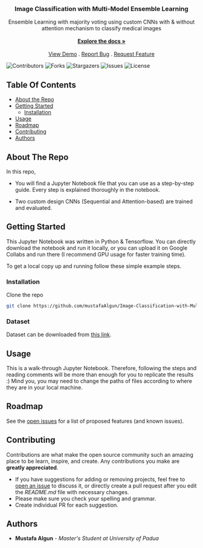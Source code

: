 <br/>
<p align="center">
  <h3 align="center">Image Classification with Multi-Model Ensemble Learning</h3>

  <p align="center">
    Ensemble Learning with majority voting using custom CNNs with & without attention mechanism to classify medical images
    <br/>
    <br/>
    <a href="https://github.com/mustafaAlgun/Image-Classification-with-Multi-Model-Ensemble-Learning"><strong>Explore the docs »</strong></a>
    <br/>
    <br/>
    <a href="https://github.com/mustafaAlgun/Image-Classification-with-Multi-Model-Ensemble-Learning">View Demo</a>
    .
    <a href="https://github.com/mustafaAlgun/Image-Classification-with-Multi-Model-Ensemble-Learning/issues">Report Bug</a>
    .
    <a href="https://github.com/mustafaAlgun/Image-Classification-with-Multi-Model-Ensemble-Learning/issues">Request Feature</a>
  </p>
</p>

![Contributors](https://img.shields.io/github/contributors/mustafaAlgun/Covid-19-Detection-with-Vision-Transformer?color=dark-green) ![Forks](https://img.shields.io/github/forks/mustafaAlgun/Covid-19-Detection-with-Vision-Transformer?style=social) ![Stargazers](https://img.shields.io/github/stars/mustafaAlgun/Covid-19-Detection-with-Vision-Transformer?style=social) ![Issues](https://img.shields.io/github/issues/mustafaAlgun/Covid-19-Detection-with-Vision-Transformer) ![License](https://img.shields.io/github/license/mustafaAlgun/Covid-19-Detection-with-Vision-Transformer) 

## Table Of Contents

* [About the Repo](#about-the-project)
* [Getting Started](#getting-started)
  * [Installation](#installation)
* [Usage](#usage)
* [Roadmap](#roadmap)
* [Contributing](#contributing)
* [Authors](#authors)

## About The Repo


In this repo, 

* You will find a Jupyter Notebook file that you can use as a step-by-step guide. Every step is explained thoroughly in the notebook.

* Two custom design CNNs (Sequential and Attention-based) are trained and evaluated.

## Getting Started

This Jupyter Notebook was written in Python & Tensorflow. You can directly download the notebook and run it locally, or you can upload it on Google Collabs and run there (I recommend GPU usage for faster training time). <br />

To get a local copy up and running follow these simple example steps.



### Installation

Clone the repo

```sh
git clone https://github.com/mustafaAlgun/Image-Classification-with-Multi-Model-Ensemble-Learning.git
```
### Dataset

Dataset can be downloaded from [this link](https://data.mendeley.com/datasets/jctsfj2sfn/1).

## Usage

This is a walk-through Jupyter Notebook. Therefore, following the steps and reading comments will be more than enough for you to replicate the results :) Mind you, you may need to change the paths of files according to where they are in your local machine.


## Roadmap

See the [open issues](https://github.com/mustafaAlgun/mage-Classification-with-Multi-Model-Ensemble-Learning/issues) for a list of proposed features (and known issues).

## Contributing

Contributions are what make the open source community such an amazing place to be learn, inspire, and create. Any contributions you make are **greatly appreciated**.
* If you have suggestions for adding or removing projects, feel free to [open an issue](https://github.com/mustafaAlgun/Covid-19-Detection-with-Vision-Transformer/issues/new) to discuss it, or directly create a pull request after you edit the *README.md* file with necessary changes.
* Please make sure you check your spelling and grammar.
* Create individual PR for each suggestion.

## Authors

* **Mustafa Algun** - *Master's Student at University of Padua*
